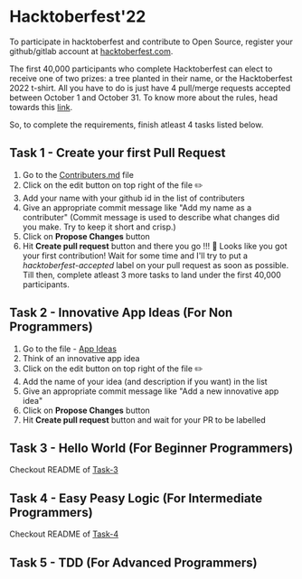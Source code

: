 # Hacktoberfest'22
To participate in hacktoberfest and contribute to Open Source, register your github/gitlab account at [hacktoberfest.com](https://hacktoberfest.com).

The first 40,000 participants who complete Hacktoberfest can elect to receive one of two prizes: a tree planted in their name, or the Hacktoberfest 2022 t-shirt. All you have to do is just have 4 pull/merge requests accepted between October 1 and October 31. 
To know more about the rules, head towards this [link](https://hacktoberfest.com/participation/).

So, to complete the requirements, finish atleast 4 tasks listed below.

## Task 1 - Create your first Pull Request
1. Go to the [Contributers.md](/Contributors.md) file
2. Click on the edit button on top right of the file ✏️ 
3. Add your name with your github id in the list of contributers
4. Give an appropriate commit message like "Add my name as a contributer"
(Commit message is used to describe what changes did you make. Try to keep it short and crisp.)
5. Click on **Propose Changes** button
6. Hit **Create pull request** button and there you go !!! 
🎉 Looks like you got your first contribution!
Wait for some time and I'll try to put a *hacktoberfest-accepted* label on your pull request as soon as possible.
Till then, complete atleast 3 more tasks to land under the first 40,000 participants.

## Task 2 - Innovative App Ideas (For Non Programmers)
1. Go to the file - [App Ideas](/Task-2/App%20Ideas.md)
2. Think of an innovative app idea
3. Click on the edit button on top right of the file ✏️ 
4. Add the name of your idea (and description if you want) in the list
5. Give an appropriate commit message like "Add a new innovative app idea"
6. Click on **Propose Changes** button
7. Hit **Create pull request** button and wait for your PR to be labelled

## Task 3 - Hello World (For Beginner Programmers)
Checkout README of [Task-3](/Task-3)

## Task 4 - Easy Peasy Logic (For Intermediate Programmers)
Checkout README of [Task-4](/Task-4)

## Task 5 - TDD (For Advanced Programmers)
